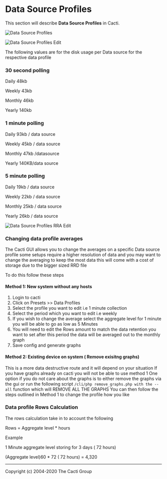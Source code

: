 # Data Source Profiles

This section will describe **Data Source Profiles** in Cacti.

![Data Source Profiles](images/data-source-profiles.png)

![Data Source Profiles Edit](images/data-source-profiles-edit1.png)

The following values are for the disk usage per Data source for the respective
data profile

### 30 second polling

Daily 48kb

Weekly 43kb

Monthly 46kb

Yearly 140kb

### 1 minute polling

Daily 93kb / data source

Weekly 45kb / data source

Monthly 47kb /datasource

Yearly 140KB/data source

### 5 minute polling

Daily 19kb / data source

Weekly 22kb / data source

Monthly 25kb / data source

Yearly 26kb / data source

![Data Source Profiles RRA Edit](images/data-source-profiles-edit2.png)

### Changing data profile averages 

The Cacti GUI allows you to change the averages on a specific Data source profile
some setups require a higher resolution of data and you may want to change the averaging to
keep the most data this will come with a cost of storage due to the bigger sized RRD file

To do this follow these steps

#### Method 1: New system without any hosts

1. Login to cacti
2. Click on Presets >> Data Profiles
3. Select the profile you want to edit i.e 1 minute collection
4. Select the period which you want to edit i.e weekly 
5. If you wish to change the average select the aggregate level for 1 minute
you will be able to go as low as 5 Minutes
6. You will need to edit the Rows amount to match the data retention you want 
to set after this period the data will be averaged out to the monthly graph
7. Save config and generate graphs


#### Method 2: Existing device on system ( Remove exisitng graphs)

This is a more data destructive route and it will depend on your situation
If you have graphs already on cacti you will not be able to use method 1
One option if you do not care about the graphs is to either remove the graphs via the gui
or run the following script `/cli/php remove_graphs.php with the --all` function which will REMOVE ALL THE GRAPHS
You can then follow the steps outlined in Method 1 to change the profile how you like


### Data profile Rows Calculation

The rows calculation take in to account the following 

Rows = Aggregate level * hours 

Example

1 Minute aggregate level storing for 3 days ( 72 hours) 

(Aggregate level)60 * 72 ( 72 hours) = 4,320

---
Copyright (c) 2004-2020 The Cacti Group
